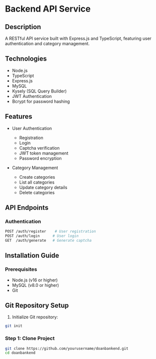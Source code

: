 # Backend API Service

## Description
A RESTful API service built with Express.js and TypeScript, featuring user authentication and category management.

## Technologies
- Node.js
- TypeScript
- Express.js
- MySQL
- Kysely (SQL Query Builder)
- JWT Authentication
- Bcrypt for password hashing

## Features
- User Authentication
  - Registration
  - Login
  - Captcha verification
  - JWT token management
  - Password encryption

- Category Management
  - Create categories
  - List all categories
  - Update category details
  - Delete categories

## API Endpoints

### Authentication
```bash
POST /auth/register    # User registration
POST /auth/login      # User login
GET  /auth/generate   # Generate captcha
```

## Installation Guide

### Prerequisites
- Node.js (v16 or higher)
- MySQL (v8.0 or higher)
- Git

## Git Repository Setup

1. Initialize Git repository:
```bash
git init
```

### Step 1: Clone Project
```bash
git clone https://github.com/yourusername/doanbankend.git
cd doanbankend
```
